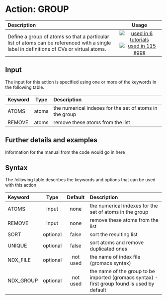 # Action: GROUP

| Description    | Usage |
|:--------|:--------:|
| Define a group of atoms so that a particular list of atoms can be referenced with a single label in definitions of CVs or virtual atoms. | [![used in 6 tutorials](https://img.shields.io/badge/tutorials-6-green.svg)](https://www.plumed-tutorials.org/browse.html?search=GROUP)[![used in 115 eggs](https://img.shields.io/badge/nest-115-green.svg)](https://www.plumed-nest.org/browse.html?search=GROUP) | 

## Input

The input for this action is specified using one or more of the keywords in the following table.

| Keyword |  Type | Description |
|:--------|:------:|:-----------|
| ATOMS | atoms | the numerical indexes for the set of atoms in the group |
| REMOVE | atoms | remove these atoms from the list |


## Further details and examples 
Information for the manual from the code would go in here 
## Syntax 
The following table describes the keywords and options that can be used with this action 

| Keyword | Type | Default | Description |
|:-------|:----:|:-------:|:-----------|
| ATOMS | input | none | the numerical indexes for the set of atoms in the group |
| REMOVE | input | none | remove these atoms from the list |
| SORT | optional | false |  sort the resulting list |
| UNIQUE | optional | false |  sort atoms and remove duplicated ones |
| NDX_FILE | optional | not used | the name of index file (gromacs syntax) |
| NDX_GROUP | optional | not used | the name of the group to be imported (gromacs syntax) - first group found is used by default |
